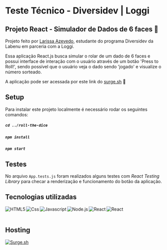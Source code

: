 # Teste Técnico - Diversidev | Loggi
## Projeto React - Simulador de Dados de 6 faces :game_die:

Projeto feito por [Larissa Azevedo](https://www.linkedin.com/in/larissa-de-castro-azevedo-61b78115a/), estudante do programa Diversidev da Labenu em parceria com a Loggi.

Essa aplicação React.js busca simular o rolar de um dado de 6 faces e possui interface de interação com o usuário através de um botão 'Press to Roll!', sendo possível que o usuário veja o dado sendo 'jogado' e visualize o número sorteado.

A aplicação pode ser acessada por este link do [surge.sh](http://jagged-sheep.surge.sh/) :link:


## Setup

Para instalar este projeto localmente é necessário rodar os seguintes comandos:
##### `cd ../roll-the-dice`

##### `npm install`

##### `npm start`

## Testes
No arquivo `App.tests.js` foram realizados alguns testes com _React Testing Library_ para checar a renderização e funcionamento do botão da aplicação.


## Tecnologias utilizadas

<img align="left" alt = 'HTML5' src="https://img.shields.io/badge/HTML5-E34F26?style=for-the-badge&logo=html5&logoColor=white"/>
<img align="left" alt = 'Css' src="https://img.shields.io/badge/CSS-239120?&style=for-the-badge&logo=css3&logoColor=white"/>
<img align="left" alt = 'Javascript' src="https://img.shields.io/badge/JavaScript-F7DF1E?style=for-the-badge&logo=javascript&logoColor=black"/>
<img align="left" alt='Node.js'  src="https://img.shields.io/badge/Node.js-43853D?style=for-the-badge&logo=node.js&logoColor=white"/>
<img align="left" alt='React' src="https://img.shields.io/badge/React-20232A?style=for-the-badge&logo=react&logoColor=61DAFB"/>
<img align="left" alt='React' src="https://img.shields.io/badge/React%20Hooks-%2023EC5990.svg?style=for-the-badge&logo=reacthook&logoColor=white"/>


<br> <br>
## Hosting
[<img  alt='Surge.sh' src="https://img.shields.io/badge/surge.sh-%23430098.svg?style=for-the-badge&logo=surge&logoColor=white"/>](http://jagged-sheep.surge.sh/)




